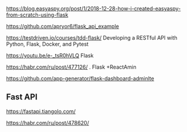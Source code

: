 <https://blog.easyaspy.org/post/1/2018-12-28-how-i-created-easyaspy-from-scratch-using-flask>

<https://github.com/apryor6/flask_api_example>

<https://testdriven.io/courses/tdd-flask/>  Developing a RESTful API with Python, Flask, Docker, and Pytest

<https://youtu.be/e-_tsR0hVLQ> Flask

<https://habr.com/ru/post/477126/> . Flask +ReactAmin

<https://github.com/app-generator/flask-dashboard-adminlte>

## Fast API 

<https://fastapi.tiangolo.com/>

<https://habr.com/ru/post/478620/>
